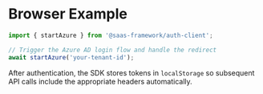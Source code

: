# Browser Example

```ts
import { startAzure } from '@saas-framework/auth-client';

// Trigger the Azure AD login flow and handle the redirect
await startAzure('your-tenant-id');
```

After authentication, the SDK stores tokens in `localStorage` so subsequent API calls include the
appropriate headers automatically.
